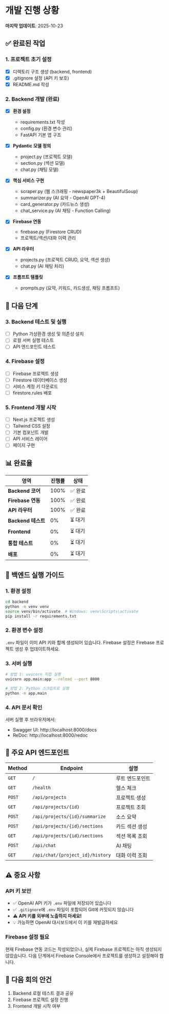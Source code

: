 # 개발 진행 상황

**마지막 업데이트**: 2025-10-23

## ✅ 완료된 작업

### 1. 프로젝트 초기 설정
- [x] 디렉토리 구조 생성 (backend, frontend)
- [x] .gitignore 설정 (API 키 보호)
- [x] README.md 작성

### 2. Backend 개발 (완료)
- [x] **환경 설정**
  - requirements.txt 작성
  - config.py (환경 변수 관리)
  - FastAPI 기본 앱 구조

- [x] **Pydantic 모델 정의**
  - project.py (프로젝트 모델)
  - section.py (섹션 모델)
  - chat.py (채팅 모델)

- [x] **핵심 서비스 구현**
  - scraper.py (웹 스크래핑 - newspaper3k + BeautifulSoup)
  - summarizer.py (AI 요약 - OpenAI GPT-4)
  - card_generator.py (카드뉴스 생성)
  - chat_service.py (AI 채팅 - Function Calling)

- [x] **Firebase 연동**
  - firebase.py (Firestore CRUD)
  - 프로젝트/섹션/대화 이력 관리

- [x] **API 라우터**
  - projects.py (프로젝트 CRUD, 요약, 섹션 생성)
  - chat.py (AI 채팅 처리)

- [x] **프롬프트 템플릿**
  - prompts.py (요약, 키워드, 카드생성, 채팅 프롬프트)

## 🔄 다음 단계

### 3. Backend 테스트 및 실행
- [ ] Python 가상환경 생성 및 의존성 설치
- [ ] 로컬 서버 실행 테스트
- [ ] API 엔드포인트 테스트

### 4. Firebase 설정
- [ ] Firebase 프로젝트 생성
- [ ] Firestore 데이터베이스 생성
- [ ] 서비스 계정 키 다운로드
- [ ] firestore.rules 배포

### 5. Frontend 개발 시작
- [ ] Next.js 프로젝트 생성
- [ ] Tailwind CSS 설정
- [ ] 기본 컴포넌트 개발
- [ ] API 서비스 레이어
- [ ] 페이지 구현

## 📊 완료율

| 영역 | 진행률 | 상태 |
|------|--------|------|
| **Backend 코어** | 100% | ✅ 완료 |
| **Firebase 연동** | 100% | ✅ 완료 |
| **API 라우터** | 100% | ✅ 완료 |
| **Backend 테스트** | 0% | ⏳ 대기 |
| **Frontend** | 0% | ⏳ 대기 |
| **통합 테스트** | 0% | ⏳ 대기 |
| **배포** | 0% | ⏳ 대기 |

## 🚀 백엔드 실행 가이드

### 1. 환경 설정
```bash
cd backend
python -m venv venv
source venv/bin/activate  # Windows: venv\Scripts\activate
pip install -r requirements.txt
```

### 2. 환경 변수 설정
`.env` 파일이 이미 API 키와 함께 생성되어 있습니다.
Firebase 설정은 Firebase 프로젝트 생성 후 업데이트하세요.

### 3. 서버 실행
```bash
# 방법 1: uvicorn 직접 실행
uvicorn app.main:app --reload --port 8000

# 방법 2: Python 스크립트로 실행
python -m app.main
```

### 4. API 문서 확인
서버 실행 후 브라우저에서:
- Swagger UI: http://localhost:8000/docs
- ReDoc: http://localhost:8000/redoc

## 🔑 주요 API 엔드포인트

| Method | Endpoint | 설명 |
|--------|----------|------|
| `GET` | `/` | 루트 엔드포인트 |
| `GET` | `/health` | 헬스 체크 |
| `POST` | `/api/projects` | 프로젝트 생성 |
| `GET` | `/api/projects/{id}` | 프로젝트 조회 |
| `POST` | `/api/projects/{id}/summarize` | 소스 요약 |
| `POST` | `/api/projects/{id}/sections` | 카드 섹션 생성 |
| `GET` | `/api/projects/{id}/sections` | 섹션 목록 조회 |
| `POST` | `/api/chat` | AI 채팅 |
| `GET` | `/api/chat/{project_id}/history` | 대화 이력 조회 |

## ⚠️ 중요 사항

### API 키 보안
- ✅ OpenAI API 키가 `.env` 파일에 저장되어 있습니다
- ✅ `.gitignore`에 `.env` 파일이 포함되어 Git에 커밋되지 않습니다
- ⚠️ **API 키를 외부에 노출하지 마세요!**
- 💡 가능하면 OpenAI 대시보드에서 이 키를 재발급하세요

### Firebase 설정 필요
현재 Firebase 연동 코드는 작성되었으나, 실제 Firebase 프로젝트는 아직 생성되지 않았습니다.
다음 단계에서 Firebase Console에서 프로젝트를 생성하고 설정해야 합니다.

## 📝 다음 회의 안건
1. Backend 로컬 테스트 결과 공유
2. Firebase 프로젝트 설정 진행
3. Frontend 개발 시작 여부

